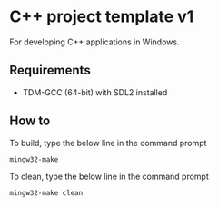 # C++ project template v1

For developing C++ applications in Windows.

## Requirements

- TDM-GCC (64-bit) with SDL2 installed

## How to
To build, type the below line in the command prompt
```
mingw32-make
```

To clean, type the below line in the command prompt
```
mingw32-make clean
```